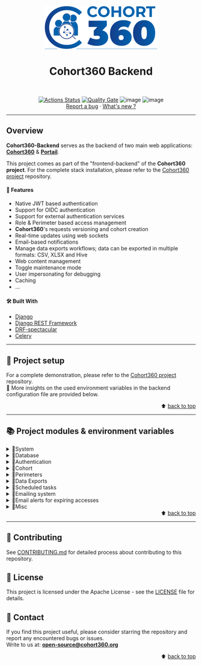 <a name="readme-top"></a>

<!-- PROJECT LOGO -->
<div align="center">
<img src="admin_cohort/static/admin_cohort/img/logo_cohort360.png" alt="Logo" width="300" height="114">

# Cohort360 Backend
<br />

[![Actions Status](https://github.com/aphp/Cohort360-Back-end/workflows/main/badge.svg)](https://github.com/aphp/Cohort360-Back-end/actions)
[![Quality Gate](https://sonarcloud.io/api/project_badges/measure?project=aphp_Cohort360-Back-end&metric=alert_status)](https://sonarcloud.io/dashboard?id=aphp_Cohort360-Back-end)
![image](https://img.shields.io/badge/Python-3.12-blue/?color=blue&logo=python&logoColor=9cf)
![image](https://img.shields.io/badge/Django-5.0-%2344b78b/?color=%2344b78b&logo=django&logoColor=green)
<br />
<a href="https://github.com/aphp/Cohort360-Back-end/issues/new">Report a bug</a>
·
<a href="CHANGELOG.md">What's new ?</a>
</div>

---


## Overview

**Cohort360-Backend** serves as the backend of two main web applications: [**Cohort360**](https://github.com/aphp/Cohort360) & [**Portail**](https://github.com/aphp/Cohort360-AdministrationPortal).  

This project comes as part of the "frontend-backend" of the **Cohort360 project**. For the complete stack installation, please refer to 
the [Cohort360 project](https://github.com/aphp/Cohort360) repository. 

#### 🔑 Features

- Native JWT based authentication
- Support for OIDC authentication
- Support for external authentication services
- Role & Perimeter based access management
- **Cohort360**'s requests versioning and cohort creation
- Real-time updates using web sockets
- Email-based notifications
- Manage data exports workflows; data can be exported in multiple formats: CSV, XLSX and Hive
- Web content management
- Toggle maintenance mode
- User impersonating for debugging
- Caching
- ...

#### 🛠️ Built With

* [Django](https://www.djangoproject.com)
* [Django REST Framework](https://www.django-rest-framework.org/)
* [DRF-spectacular](https://drf-spectacular.readthedocs.io/en/latest/)
* [Celery](https://docs.celeryproject.org/en/stable/)

---

## 🚀 Project setup

  For a complete demonstration, please refer to the [Cohort360 project](https://github.com/aphp/Cohort360) repository.  
  🔆 More insights on the used environment variables in the backend configuration file are provided below.

<div align="right">
  ⬆️ <a href="#readme-top">back to top</a>
</div>

---

## 📚 Project modules & environment variables

<details>
  <summary>🔹System</summary>

  **Cohort360-Backend** allows to choose which apps to run by making them figure in `INCLUDED_APPS`. This uses Django's [INSTALLED_APPS](https://docs.djangoproject.com/en/5.2/ref/settings/#std-setting-INSTALLED_APPS) setting key.
    

  | Variable              | Description                                                                                                                                                      | Default Value                                                          | Required ? |
  |-----------------------|------------------------------------------------------------------------------------------------------------------------------------------------------------------|------------------------------------------------------------------------|------------|
  | DJANGO_SECRET_KEY     | Assigned to Django's `SECRET_KEY` in [settings.py](admin_cohort/settings.py). Learn more [here](https://docs.djangoproject.com/en/5.2/ref/settings/#secret-key)  |                                                                        | `yes`      |
  | INCLUDED_APPS         | Comma-separated apps names to consider by Django registry.                                                                                                       | accesses,cohort_job_server,cohort,exporters,exports,content_management | no         |
  | DEBUG                 | Boolean to enable/disable debug mode. Make sure to set it to False in production                                                                                 | False                                                                  | no         |
  | ADMINS                | List of admin users to notify for errors. Used by Django's _AdminEmailHandler_.<br/>Multi-value variable ex: `Admin1,admin1@backend.fr;Admin2,admin2@backend.fr` |                                                                        | no         |
  | NOTIFY_ADMINS         | A boolean to allow sending error email notifications to `ADMINS`                                                                                                 | False                                                                  | no         |
  | BACKEND_HOST          | The backend host URL without the _http_ scheme                                                                                                                   | localhost:8000                                                         | no         |
  | FRONTEND_URL          | **Cohort360** frontend URL                                                                                                                                       | http://local-cohort360.fr                                              | no         |
  | FRONTEND_URLS         | Comma-separated frontend URLs. if defined, it must include the `FRONTEND_URL`                                                                                    | http://local-portail.fr,http://local-cohort360.fr                      | no         |
  | CELERY_BROKER_URL     | Broker URL. Defaults to using _redis_                                                                                                                            | redis://localhost:6379                                                 | no         |


  ### ⚠️ File-based logging Vs multiprocessing:  
  When **Cohort360-Backend** is running in multiprocessing mode (for example: using [Gunicorn](https://docs.gunicorn.org/en/latest/run.html) 
  with workers), sending logs to a file may result in race conditions and logs loss as each process tries to write to the log file.
    
  > Refer to Python docs for more insights
  >  - [Logging socket listener](https://docs.python.org/3.13/howto/logging-cookbook.html#running-a-logging-socket-listener-in-production)
  >  - [Logging events across a network](https://docs.python.org/3.13/howto/logging-cookbook.html#sending-and-receiving-logging-events-across-a-network)

  | Variable           | Description                                                                                                                                                              | Default Value | Required ? |
  |--------------------|--------------------------------------------------------------------------------------------------------------------------------------------------------------------------|---------------|------------|
  | SOCKET_LOGGER_HOST | Host URL to which the logs will be sent.<br/>Logs are currently sent to a [Network SocketHandler](https://docs.python.org/3/library/logging.handlers.html#sockethandler) | localhost     | no         |

</details>
 
<details>
  <summary>🔹Database</summary>

  A _PostgreSQL_ engine is used out of the box for **Cohort360-Backend**.  Refer to `DATABASES` in [settings.py](admin_cohort/settings.py) to set up a different engine.  
  > Learn more about [available engines](https://docs.djangoproject.com/en/5.2/ref/databases/).  
  
  The following variables are required to define the default database connection:  

  | Variable         | Description | Default Value  | Required ? |
  |------------------|-------------|----------------|------------|
  | DB_HOST          |             | localhost      | `yes`      |
  | DB_PORT          |             | 5432           | `yes`      |
  | DB_NAME          |             | cohort_db      | `yes`      |
  | DB_USER          |             | cohort_dev     | `yes`      |
  | DB_PASSWORD      |             | cohort_dev_pwd | `yes`      |

</details>

<details>
  <summary>🔹Authentication</summary>

  **Cohort360-Backend** uses _Json Web Tokens_ to authenticate requests and requires these variables:  

  | Variable        | Description                                                           | Default Value | Required ? |
  |-----------------|-----------------------------------------------------------------------|---------------|------------|
  | JWT_ALGORITHMS  | Comma-separated algorithms used to sign, encode and decode JWT tokens | RS256,HS256   | `yes`      |
  | JWT_SIGNING_KEY | Secret key used to sign JWT tokens                                    |               | `yes`      |

  Two authentication modes are supported:

   * Authentication using credentials _username/password_ (`default`)  
     For this, **Cohort360-Backend** tries validating user credentials in the following order:
        1. If there are third-party _authentication services_ configured, try them.
        2. Otherwise, fall back to **inplace authentication**: check if the user is registered in database and the provided password is valid
     
     > An external _authentication service_ may be for example an API that connects to an LDAP server under the hood.  
       💡 Refer to [this annex](.docs/authentication.md) for how to define hooks that use _external authentication services_   
       
   * OIDC authentication using one or multiple OIDC servers (`optional`)  
     Activate this mode by setting `ENABLE_OIDC_AUTH` to **True** (defaults to _False_)  
     > Note that **Cohort360-Backend** supports only `authorization_code` [grant type](https://auth0.com/docs/get-started/applications/application-grant-types#available-grant-types) for now

  | Variable               | Description                                                         | Default Value | Required ? |
  |------------------------|---------------------------------------------------------------------|---------------|------------|
  | OIDC_AUTH_SERVER_1     |                                                                     |               | `yes`      |
  | OIDC_REDIRECT_URI_1    |                                                                     |               | `yes`      |
  | OIDC_CLIENT_ID_1       |                                                                     |               | `yes`      |
  | OIDC_CLIENT_SECRET_1   |                                                                     |               | `yes`      |
  | OIDC_AUDIENCE          | comma-separated values of audience if multiple                      |               | `yes`      |
  | OIDC_EXTRA_SERVER_URLS | comma-separated URLs of other OIDC servers issuing tokens for users |               | no         |

  > 💡 **Tip**: You can configure a new server by adding extra variables: `OIDC_AUTH_SERVER_2`, `OIDC_REDIRECT_URI_2` ...

</details>

<details>
  <summary>🔹Cohort</summary>

  The **Cohort** app mainly allows to process _Cohort Count_ and _Cohort Creation_ requests  
  It interacts with a couple of **FHIR** and **QueryExecutor** instances to handle these requests in addition to a [Solr](https://solr.apache.org/)
  database being used behind the scenes.  
  * A _Cohort Count_ request consist of getting the number of patients matching a set of criteria (i.e. _get cohort size_).  
  * A _Cohort Creation_ request is about persisting the IDs of the patients included in a cohort for analysis or data export purposes.  
  
  
  ### Cohort Count Request

  <img src=".docs/img/count_flow.png" alt="count-flow" width="1243" height="1010">
  
  ### Cohort Creation Request

  **Cohort360-Backend** can manage creating cohorts according to the number of included patients:  
  * If the cohort size is within `COHORT_SIZE_LIMIT`:  it gets created within a few minutes
  * Otherwise, it can take up to _24h_ to be ready as the process of creating it involves data indexation in the Solr database.  
    The `Solr ETL` entity then makes a callback to **Cohort360-Backend** to patch the cohort with its final status (_created_ or _failed_)

  #### 1. If cohort_size < `COHORT_SIZE_LIMIT`

  <img src=".docs/img/create_flow_1.png" alt="create-flow-1" width="1243" height="1010">

  #### 2. If cohort_size > `COHORT_SIZE_LIMIT`

  <img src=".docs/img/create_flow_2.png" alt="create-flow-2" width="1243" height="1010">


  The environment variables below are used to establish the architecture described before:  

  | Variable                | Description                                                                                                                         | Default Value | Required ?          |
  |-------------------------|-------------------------------------------------------------------------------------------------------------------------------------|---------------|---------------------|
  | FHIR_URL                | The URL of the server used to translate FHIR criteria to Solr format, ex: https://fhir.aphp.fr                                      |               | `yes`               |
  | QUERY_EXECUTOR_URL      | ex: https://query-executor.aphp.fr. the URL of your instance of [QueryExecutor](https://github.com/aphp/Cohort360-QueryExecutor)    |               | `yes`               |
  | QUERY_EXECUTOR_USERNAME | The system user of the QueryExecutor app. Used to make _patch_ calls on **Cohorts** and **Count Requests**                          |               | `yes`               |
  | QUERY_EXECUTOR_TOKEN    | Query Executor application API-key                                                                                                  |               | `yes`               |
  | USE_SOLR                | A boolean to indicate if a Solr database is used. If so, FHIR criteria are translated to Solr format                                | False         | no                  |
  | SOLR_ETL_USERNAME       | The system user of the Solr ETL app. Used to make _patch_ calls on Cohorts                                                          |               | `yes` if `USE_SOLR` |
  | SOLR_ETL_TOKEN          | ETL application API-key                                                                                                             |               | `yes` if `USE_SOLR` |
  | TEST_FHIR_QUERIES       | Weather to test queries before sending them to **QueryExecutor**                                                                    | False         | no                  |
  | LAST_COUNT_VALIDITY     | Validity of a _Count Request_ in hours. Passed this period, the request result becomes obsolete and the request must be re-executed | 24            | no                  |
  | COHORT_SIZE_LIMIT       | Maximum patients a "small" cohort can contain ("small" cohorts are created right away while big ones can take up to 24h)            | 20000         | no                  |

</details>

<details>
  <summary>🔹Perimeters</summary>

  Perimeters are meant to represent entities and/or departments, within a health institution, where patients are treated.  
  They can be of different types (CHU, Hospital, Unit Service ...) and are organized in tree-like structure with a single parent perimeter (**AP-HP** for the **Cohort360**).  

  In **Cohort360-Backend**, perimeters are used for two main purposes:  
  * Grant user accesses: a user is assigned a specific _Role_ over a _Perimeter_ for a period of time.
  * Run _Cohort Requests_: for example, fetch patients attached to one or multiple perimeters.
  
  | Variable                  | Description                                                                     | Default Value | Required ? |
  |---------------------------|---------------------------------------------------------------------------------|---------------|------------|
  | PERIMETER_TYPES           | comma-separated types of perimeters                                             |               | `yes`      |
  | ROOT_PERIMETER_ID         | ID of the root (parent) perimeter                                               |               | `yes`      |
  | REPORTING_PERIMETER_TYPES | comma-separated types of perimeters to include in the `FeasibilityStudy` report |               | no         |

    
  ### Perimeters retrieved from an external database
  If it is the case, perimeters can be synced using a periodic task.  
  For this, add **accesses_perimeters** to `INCLUDED_APPS` and set up a second database connection with the following variables: 

  > A periodic task is provided in the  [**accesses_perimeters**](accesses_perimeters/tasks.py) app for this purpose.  
    cf `SCHEDULED_TASKS` for configuration bellow.  
    
  | Variable                      | Description                  | Default Value | Required ? |
  |-------------------------------|------------------------------|---------------|------------|
  | PERIMETERS_SOURCE_DB_HOST     |                              |               | `yes`      |
  | PERIMETERS_SOURCE_DB_PORT     |                              |               | `yes`      |
  | PERIMETERS_SOURCE_DB_NAME     |                              |               | `yes`      |
  | PERIMETERS_SOURCE_DB_USER     |                              |               | `yes`      |
  | PERIMETERS_SOURCE_DB_PASSWORD |                              |               | `yes`      |
  | PERIMETERS_SOURCE_DB_SCHEMAS  | comma-separated schema names | _public_      | no         |

</details>

<details>
  <summary>🔹Data Exports</summary>

  If the **exporters** app is installed, the backend will allow to have data exported in the 
  following formats:
  * CSV files
  * XLSX files
  * To a Hive database

  For this, the following variables are required:
  
  | Variable                    | Description                                                                  | Default Value | Required ? |
  |-----------------------------|------------------------------------------------------------------------------|---------------|------------|
  | STORAGE_PROVIDERS           | Comma-separated URLs of servers to store exported data                       |               | `yes`      |
  | EXPORT_API_URL              | URL of the third-party API that handles exports                              |               | `yes`      |
  | EXPORT_API_AUTH_TOKEN       | API-key used for authentication                                              |               | `yes`      |
  | EXPORT_CSV_PATH             | Path to the directory where CSV exports are stored                           |               | `yes`      |
  | EXPORT_XLSX_PATH            | Path to the directory where XLSX exports are stored                          |               | `yes`      |
  | HADOOP_API_URL              | URL of a third-party API that handles creating the database for Hive exports |               | `yes`      |
  | HADOOP_API_AUTH_TOKEN       | API-key used for authentication                                              |               | `yes`      |
  | HIVE_DB_PATH                | Path to the directory where the Hive database is stored                      |               | `yes`      |
  | HIVE_USER                   | Name of the system user that creates Hive databases                          |               | `yes`      |
  | DISABLE_DATA_TRANSLATION    | If True, it disables translating exported data. Export data as is            | False         | no         |
  | DAYS_TO_KEEP_EXPORTED_FILES | Number of days to keep exported data available for download                  | 7             | no         |

</details>

<details>
  <summary>🔹Scheduled tasks</summary>

  **Cohort360-Backend** allows running scheduled tasks by providing task _name_, _function_ to execute and a _time_ of execution.  
  This uses Celery's [Periodic tasks](https://docs.celeryq.dev/en/stable/userguide/periodic-tasks.html).  
  > cf: `CELERY_BEAT_SCHEDULE` in [settings.py](admin_cohort/settings.py)
  

  | Variable         | Description                                                                                                     | Default Value | Required ? |
  |------------------|-----------------------------------------------------------------------------------------------------------------|---------------|------------|  
  | SCHEDULED_TASKS  | `;` separated tasks configurations in the following format:<br /> _task_name,module,function_name,hour,minutes_ |               | no         |

</details>

<details>
  <summary>🔹Emailing system</summary>

  To enable sending emails, Django's _EmailBackend_ needs the following parameters:
  
  | Variable              | Description                               | Default Value | Required ? |
  |-----------------------|-------------------------------------------|---------------|------------|
  | EMAIL_USE_TLS         |                                           | True          | `yes`      |
  | EMAIL_HOST            |                                           |               | `yes`      |
  | EMAIL_PORT            |                                           |               | `yes`      |
  | DEFAULT_FROM_EMAIL    | Email address of sender                   |               | `yes`      |
  | EMAIL_SUPPORT_CONTACT | Email address to contact the support team |               | no         |

</details>

<details>
  <summary>🔹Email alerts for expiring accesses</summary>

  **Cohort360-Backend** allows to frequently check users accesses validity and send email notifications for how to renew them.  
  To enable this behaviour, include the [_check_expiring_accesses_](accesses/tasks.py) task in `SCHEDULED_TASKS`.  
  > By default, two emails are sent `30` and `2` days respectively before accesses expiry date.

  | Variable                           | Description                                         | Default Value | Required ? |
  |------------------------------------|-----------------------------------------------------|---------------|------------|
  | ACCESS_EXPIRY_FIRST_ALERT_IN_DAYS  | Send first email X days before accesses expire      | 30            | no         |
  | ACCESS_EXPIRY_SECOND_ALERT_IN_DAYS | Send second email X days before accesses expire     | 2             | no         |
  | ACCESS_MANAGERS_LIST_LINK          | A link to a file with the list of accesses managers |               | no         |

</details>

<details>
  <summary>🔹Misc</summary>
  
  <details>
    <summary> ➖ Maintenances</summary>
  
  **Cohort360-Backend** allows activating _maintenance phase_ by restricting actions that change the state of the app.  
  With _maintenance phase_ activated, only the following actions are allowed:
  * **READ** actions (_GET_ requests on all resources)
  * Requests to `/auth/` such as login, logout and refresh_token
  * Requests to `/maintenances/` (to end the current maintenance phase for example)

  > For flexibility, the _maintenance phase_ can be activated with two modes:  
  > * **Partial**: as mentioned before, this allows to have the application running on _read-only_ mode.
  > * **Full**: this make the app entirely out of service.

  A cron job is configured to run by default every _one minute_ to check if a _maintenance phase_ is on progress. You can override this frequency by 
  modifying the `MAINTENANCE_PERIODIC_SCHEDULING_MINUTES` key in the [settings.py](admin_cohort/settings.py) file.  
  
  > For the **Cohort360** client, after each user login, a web socket connection is established allowing to send real-time updates regarding 
  > ongoing maintenances.

  </details>

  <details>
    <summary> ➖ Web content</summary>
  
  The backend has a mini application called `content_management` useful to stream info messages and warnings to be displayed on the **Cohort360** 
  UI.  
  
  By adding it to the `INCLUDED_APPS` environment variable, new endpoints `/webcontent/contents` become available to handle basic CRUD operations.

  </details>

  <details>
    <summary> ➖ Regex</summary>
  
  You can set optional regular expressions to validate usernames and email addresses

  | Variable       | Description                         | Default Value            | Required ? |
  |----------------|-------------------------------------|--------------------------|------------|
  | USERNAME_REGEX | A regex to validate usernames       | (.*)                     | no         |
  | EMAIL_REGEX    | A regex to validate email addresses | ^[\w.+-]+@[\w-]+\.[\w]+$ | no         |
  
  </details>
  
  <details>
    <summary> ➖ Caching responses</summary>
  
  The backend uses _RedisCache_ from the **django_redis** package.  
  Extra tuning parameters to control cache validity are defined in [settings.py](admin_cohort/settings.py)

  | Variable     | Description                   | Default Value | Required ? |
  |--------------|-------------------------------|---------------|------------|
  | ENABLE_CACHE | Enable caching HTTP responses | False         | no         |
    
  </details>

  <details>
    <summary> ➖ Store diagnosis data on InfluxDB</summary>
  
  You can configure an InfluxDB connection to store response times of the API endpoints and plug in a monitoring tool like Grafana.  
  > this activates a new middleware on top of the existing ones to track requests process time.

  Start by adding the variable `INFLUXDB_ENABLED` set to **True** in addition to the following: 
  
  | Variable              | Description         | Default Value | Required ? |
  |-----------------------|---------------------|---------------|------------|
  | INFLUXDB_URL          | InfluxDB server URL |               | `yes`      |
  | INFLUXDB_ORG          | Organization name   |               | `yes`      |
  | INFLUXDB_BUCKET       | Bucket name         |               | `yes`      |
  | INFLUXDB_DJANGO_TOKEN | InfluxDB API-key    |               | `yes`      |
  
  </details>
</details>

<div align="right">
  ⬆️ <a href="#readme-top">back to top</a>
</div>

---

## 🤝 Contributing

See [CONTRIBUTING.md](CONTRIBUTING.md) for detailed process about contributing to this repository.

## 📜 License

This project is licensed under the Apache License - see the [LICENSE](LICENSE) file for details.

## 💬 Contact

If you find this project useful, please consider starring the repository and report any encountered bugs or issues.  
Write to us at: **open-source@cohort360.org**

<div align="right">
  ⬆️ <a href="#readme-top">back to top</a>
</div>